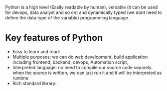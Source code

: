 Python is a high level (Easily readable by human), versatile (it can be used for devops, data analyst and so on) and dynamically typed (we dont need to define the data type of the variable) programming language. 


# Key features of Python
 
- Easy to learn and read: 
- Multiple purposes: we can do web development, build application including frontend, backend, devops, Automation script,
- Interpreted language: no need to compile our source code separely. when the source is written, we can just run it and it will be interpreted as runtime
- Rich standard library: 
